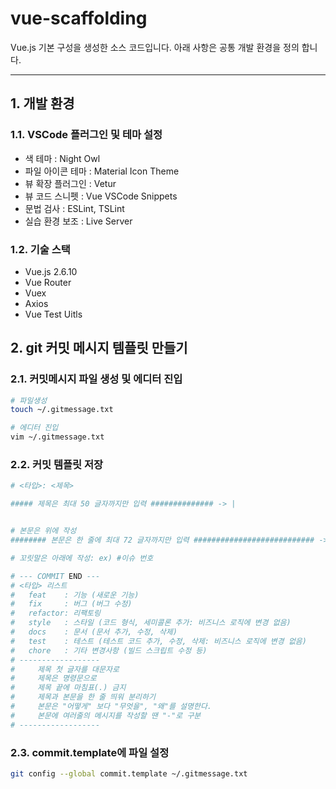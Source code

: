 # vue-scaffolding
Vue.js 기본 구성을 생성한 소스 코드입니다.
아래 사항은 공통 개발 환경을 정의 합니다.

---
## 1. 개발 환경
### 1.1. VSCode 플러그인 및 테마 설정
- 색 테마 : Night Owl
- 파일 아이콘 테마 : Material Icon Theme
- 뷰 확장 플러그인 : Vetur
- 뷰 코드 스니펫 : Vue VSCode Snippets
- 문법 검사 : ESLint, TSLint
- 실습 환경 보조 : Live Server

### 1.2. 기술 스택
* Vue.js 2.6.10
* Vue Router
* Vuex
* Axios
* Vue Test Uitls

## 2. git 커밋 메시지 템플릿 만들기

### 2.1. 커밋메시지 파일 생성 및 에디터 진입
```bash
# 파일생성
touch ~/.gitmessage.txt

# 에디터 진입
vim ~/.gitmessage.txt
```

### 2.2. 커밋 템플릿 저장

```bash
# <타입>: <제목>

##### 제목은 최대 50 글자까지만 입력 ############## -> |


# 본문은 위에 작성
######## 본문은 한 줄에 최대 72 글자까지만 입력 ########################### -> |

# 꼬릿말은 아래에 작성: ex) #이슈 번호

# --- COMMIT END ---
# <타입> 리스트
#   feat    : 기능 (새로운 기능)
#   fix     : 버그 (버그 수정)
#   refactor: 리팩토링
#   style   : 스타일 (코드 형식, 세미콜론 추가: 비즈니스 로직에 변경 없음)
#   docs    : 문서 (문서 추가, 수정, 삭제)
#   test    : 테스트 (테스트 코드 추가, 수정, 삭제: 비즈니스 로직에 변경 없음)
#   chore   : 기타 변경사항 (빌드 스크립트 수정 등)
# ------------------
#     제목 첫 글자를 대문자로
#     제목은 명령문으로
#     제목 끝에 마침표(.) 금지
#     제목과 본문을 한 줄 띄워 분리하기
#     본문은 "어떻게" 보다 "무엇을", "왜"를 설명한다.
#     본문에 여러줄의 메시지를 작성할 땐 "-"로 구분
# ------------------
```

### 2.3. commit.template에 파일 설정
```bash
git config --global commit.template ~/.gitmessage.txt
```